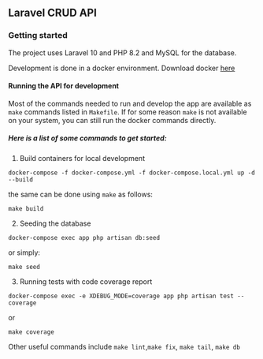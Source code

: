 ## Laravel CRUD API

### Getting started
The project uses Laravel 10 and PHP 8.2 and MySQL for the database.

Development is done in a docker environment. Download docker [here](https://docs.docker.com/get-docker/)

#### Running the API for development
Most of the commands needed to run and develop the app are available as `make` commands listed in `Makefile`. 
If for some reason `make` is not available on your system, you can still run the docker commands directly.

##### Here is a list of some commands to get started:
1. Build containers for local development

```shell
docker-compose -f docker-compose.yml -f docker-compose.local.yml up -d --build
```

the same can be done using `make` as follows:
```shell
make build
```

2. Seeding the database

```shell
docker-compose exec app php artisan db:seed
```
or simply:
```shell
make seed
```

3. Running tests with code coverage report

```shell
docker-compose exec -e XDEBUG_MODE=coverage app php artisan test --coverage
```
or 
```shell
make coverage
```

Other useful commands include `make lint`,`make fix`, `make tail`, `make db`
